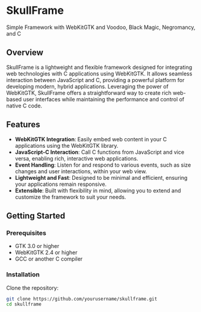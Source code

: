 # SkullFrame
Simple Framework with WebKitGTK and Voodoo, Black Magic, Negromancy, and C

## Overview
SkullFrame is a lightweight and flexible framework designed for integrating web technologies with C applications using WebKitGTK. It allows seamless interaction between JavaScript and C, providing a powerful platform for developing modern, hybrid applications. Leveraging the power of WebKitGTK, SkullFrame offers a straightforward way to create rich web-based user interfaces while maintaining the performance and control of native C code.

## Features

- **WebKitGTK Integration**: Easily embed web content in your C applications using the WebKitGTK library.
- **JavaScript-C Interaction**: Call C functions from JavaScript and vice versa, enabling rich, interactive web applications.
- **Event Handling**: Listen for and respond to various events, such as size changes and user interactions, within your web view.
- **Lightweight and Fast**: Designed to be minimal and efficient, ensuring your applications remain responsive.
- **Extensible**: Built with flexibility in mind, allowing you to extend and customize the framework to suit your needs.

## Getting Started

### Prerequisites

- GTK 3.0 or higher
- WebKitGTK 2.4 or higher
- GCC or another C compiler

### Installation

Clone the repository:

```sh
git clone https://github.com/yourusername/skullframe.git
cd skullframe

